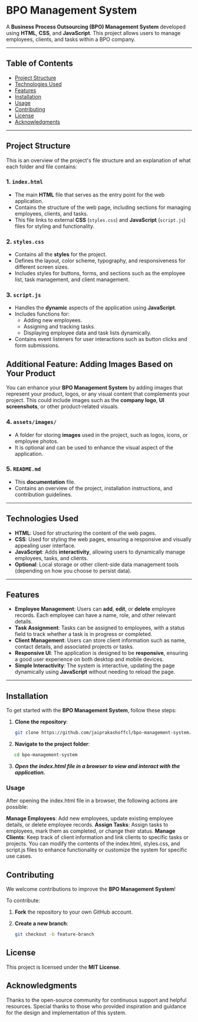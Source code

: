 # BPO Management System

A **Business Process Outsourcing (BPO) Management System** developed using **HTML**, **CSS**, and **JavaScript**. This project allows users to manage employees, clients, and tasks within a BPO company.

---

## Table of Contents

- [Project Structure](#project-structure)
- [Technologies Used](#technologies-used)
- [Features](#features)
- [Installation](#installation)
- [Usage](#usage)
- [Contributing](#contributing)
- [License](#license)
- [Acknowledgments](#acknowledgments)

---

## Project Structure

This is an overview of the project's file structure and an explanation of what each folder and file contains:


### 1. `index.html`
- The main **HTML** file that serves as the entry point for the web application.
- Contains the structure of the web page, including sections for managing employees, clients, and tasks.
- This file links to external **CSS** (`styles.css`) and **JavaScript** (`script.js`) files for styling and functionality.

### 2. `styles.css`
- Contains all the **styles** for the project.
- Defines the layout, color scheme, typography, and responsiveness for different screen sizes.
- Includes styles for buttons, forms, and sections such as the employee list, task management, and client management.

### 3. `script.js`
- Handles the **dynamic** aspects of the application using **JavaScript**.
- Includes functions for:
  - Adding new employees.
  - Assigning and tracking tasks.
  - Displaying employee data and task lists dynamically.
- Contains event listeners for user interactions such as button clicks and form submissions.

## Additional Feature: Adding Images Based on Your Product

You can enhance your **BPO Management System** by adding images that represent your product, logos, or any visual content that complements your project. This could include images such as the **company logo**, **UI screenshots**, or other product-related visuals.

### 4. `assets/images/`
- A folder for storing **images** used in the project, such as logos, icons, or employee photos.
- It is optional and can be used to enhance the visual aspect of the application.

### 5. `README.md`
- This **documentation** file.
- Contains an overview of the project, installation instructions, and contribution guidelines.

---

## Technologies Used

- **HTML**: Used for structuring the content of the web pages.
- **CSS**: Used for styling the web pages, ensuring a responsive and visually appealing user interface.
- **JavaScript**: Adds **interactivity**, allowing users to dynamically manage employees, tasks, and clients.
- **Optional**: Local storage or other client-side data management tools (depending on how you choose to persist data).

---

## Features

- **Employee Management**: Users can **add**, **edit**, or **delete** employee records. Each employee can have a name, role, and other relevant details.
- **Task Assignment**: Tasks can be assigned to employees, with a status field to track whether a task is in progress or completed.
- **Client Management**: Users can store client information such as name, contact details, and associated projects or tasks.
- **Responsive UI**: The application is designed to be **responsive**, ensuring a good user experience on both desktop and mobile devices.
- **Simple Interactivity**: The system is interactive, updating the page dynamically using **JavaScript** without needing to reload the page.

---

## Installation

To get started with the **BPO Management System**, follow these steps:

1. **Clone the repository**:

   ```bash
   git clone https://github.com/jaiprakashoffcl/bpo-management-system.git
2. **Navigate to the project folder**:

```bash
   cd bpo-management-system
```
3. ***Open the index.html file in a browser to view and interact with the application.***

### Usage
After opening the index.html file in a browser, the following actions are possible:

**Manage Employees**: Add new employees, update existing employee details, or delete employee records.
**Assign Tasks**: Assign tasks to employees, mark them as completed, or change their status.
**Manage Clients**: Keep track of client information and link clients to specific tasks or projects.
You can modify the contents of the index.html, styles.css, and script.js files to enhance functionality or customize the system for specific use cases.

## Contributing

We welcome contributions to improve the **BPO Management System**!

To contribute:

1. **Fork** the repository to your own GitHub account.
2. **Create a new branch**:

   ```bash
   git checkout -b feature-branch

## License

This project is licensed under the **MIT License**.

## Acknowledgments
Thanks to the open-source community for continuous support and helpful resources.
Special thanks to those who provided inspiration and guidance for the design and implementation of this system.


